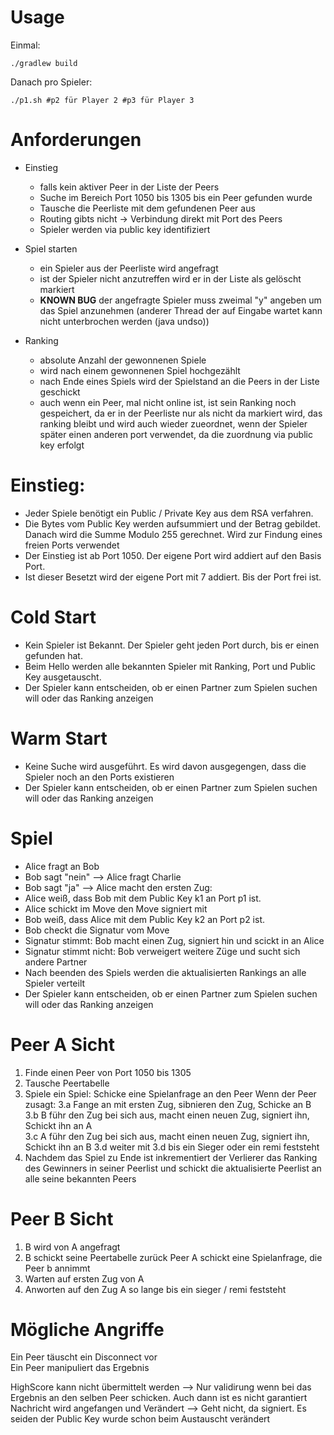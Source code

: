 # Usage
Einmal:
```
./gradlew build
```
Danach pro Spieler:
```
./p1.sh #p2 für Player 2 #p3 für Player 3
```

# Anforderungen
- Einstieg 
  - falls kein aktiver Peer in der Liste der Peers
  - Suche im Bereich Port 1050 bis 1305 bis ein Peer gefunden wurde
  - Tausche die Peerliste mit dem gefundenen Peer aus
  - Routing gibts nicht -> Verbindung direkt mit Port des Peers
  - Spieler werden via public key identifiziert
    
- Spiel starten
    - ein Spieler aus der Peerliste wird angefragt
    - ist der Spieler nicht anzutreffen wird er in der Liste als gelöscht markiert
    - **KNOWN BUG** der angefragte Spieler muss zweimal "y" angeben um das Spiel anzunehmen (anderer Thread der auf Eingabe wartet kann nicht unterbrochen werden (java undso))
    
- Ranking
    - absolute Anzahl der gewonnenen Spiele
    - wird nach einem gewonnenen Spiel hochgezählt
    - nach Ende eines Spiels wird der Spielstand an die Peers in der Liste geschickt
    - auch wenn ein Peer, mal nicht online ist, ist sein Ranking noch gespeichert, da er in der Peerliste nur als nicht da markiert wird, das ranking bleibt und wird auch wieder zueordnet, wenn der Spieler später einen anderen port verwendet, da die zuordnung via public key erfolgt

# Einstieg:
- Jeder Spiele benötigt ein Public / Private Key aus dem RSA verfahren.
- Die Bytes vom Public Key werden aufsummiert und der Betrag gebildet. Danach wird die Summe Modulo 255 gerechnet. Wird zur Findung eines freien Ports verwendet
- Der Einstieg ist ab Port 1050. Der eigene Port wird addiert auf den Basis Port.
- Ist dieser Besetzt wird der eigene Port mit  7 addiert. Bis der Port frei ist.


# Cold Start
- Kein Spieler ist Bekannt. Der Spieler geht jeden Port durch, bis er einen gefunden hat.
- Beim Hello werden alle bekannten Spieler mit Ranking, Port und Public Key ausgetauscht.
- Der Spieler kann entscheiden, ob er einen Partner zum Spielen suchen will oder das Ranking anzeigen


# Warm Start
- Keine Suche wird ausgeführt. Es wird davon ausgegengen, dass die Spieler noch an den Ports existieren
- Der Spieler kann entscheiden, ob er einen Partner zum Spielen suchen will oder das Ranking anzeigen

# Spiel
- Alice fragt an Bob
- Bob sagt "nein" --> Alice fragt Charlie
- Bob sagt "ja" --> Alice macht den ersten Zug:
- Alice weiß, dass Bob mit dem Public Key k1 an Port p1 ist.
- Alice schickt im Move den Move signiert mit
- Bob weiß, dass Alice mit dem Public Key k2 an Port p2 ist.
- Bob checkt die Signatur vom Move
- Signatur stimmt: Bob macht einen Zug, signiert hin und scickt in an Alice
- Signatur stimmt nicht: Bob verweigert weitere Züge und sucht sich andere Partner
- Nach beenden des Spiels werden die aktualisierten Rankings an alle Spieler verteilt
- Der Spieler kann entscheiden, ob er einen Partner zum Spielen suchen will oder das Ranking anzeigen

# Peer A Sicht
1. Finde einen Peer von Port 1050 bis 1305
2. Tausche Peertabelle
3. Spiele ein Spiel:
   Schicke eine Spielanfrage an den Peer
   Wenn der Peer zusagt:
   3.a Fange an mit ersten Zug, sibnieren den Zug, Schicke an B  
   3.b B führ den Zug bei sich aus, macht einen neuen Zug, signiert ihn, Schickt ihn an A  
   3.c A führ den Zug bei sich aus, macht einen neuen Zug, signiert ihn, Schickt ihn an B
   3.d weiter mit 3.d bis ein Sieger oder ein remi feststeht
4. Nachdem das Spiel zu Ende ist inkrementiert der Verlierer das Ranking des Gewinners in seiner Peerlist und schickt die aktualisierte Peerlist an alle seine bekannten Peers

# Peer B Sicht
1. B wird von A angefragt
2. B schickt seine Peertabelle zurück
   Peer A schickt eine Spielanfrage, die Peer b annimmt
3. Warten auf ersten Zug von A
4. Anworten auf den Zug A so lange bis ein sieger / remi feststeht


# Mögliche Angriffe
Ein Peer täuscht ein Disconnect vor  
Ein Peer manipuliert das Ergebnis  

HighScore kann nicht übermittelt werden --> Nur validirung wenn bei das Ergebnis an den selben Peer schicken. Auch dann ist es nicht garantiert
Nachricht wird angefangen und Verändert --> Geht nicht, da signiert. Es seiden der Public Key wurde schon beim Austauscht verändert
